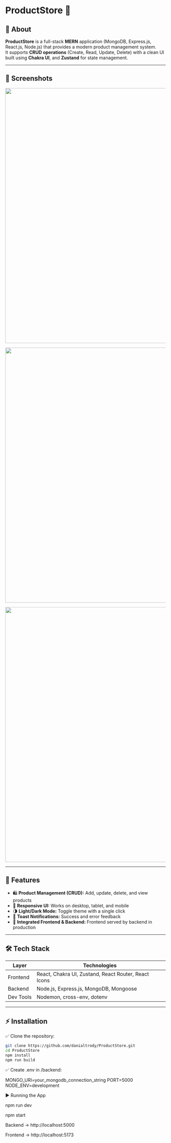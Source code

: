 # ProductStore 🛒


## 📖 About

**ProductStore** is a full-stack **MERN** application (MongoDB, Express.js, React.js, Node.js) that provides a modern product management system.  
It supports **CRUD operations** (Create, Read, Update, Delete) with a clean UI built using **Chakra UI**, and **Zustand** for state management.

---

## 📸 Screenshots

<p align="center">
  <img src="https://github.com/user-attachments/assets/00f45696-9376-41b0-9f22-26070999d360" width="800" />
</p>

<p align="center">
  <img src="https://github.com/user-attachments/assets/f1b38561-154e-4c8a-80ea-70345f3cd59f" width="800" />
</p>

<p align="center">
  <img src="https://github.com/user-attachments/assets/3f0ce67c-05ff-4ddc-b404-4c235dd61625" width="800" />
</p>

---

## 📌 Features

- 🛍️ **Product Management (CRUD):** Add, update, delete, and view products  
- 📱 **Responsive UI:** Works on desktop, tablet, and mobile  
- 🌗 **Light/Dark Mode:** Toggle theme with a single click  
- 🔔 **Toast Notifications:** Success and error feedback  
- 🔗 **Integrated Frontend & Backend:** Frontend served by backend in production  

---

## 🛠️ Tech Stack

| Layer     | Technologies |
|-----------|--------------|
| Frontend  | React, Chakra UI, Zustand, React Router, React Icons |
| Backend   | Node.js, Express.js, MongoDB, Mongoose |
| Dev Tools | Nodemon, cross-env, dotenv |

---

## ⚡ Installation

✅ Clone the repository:
```bash
git clone https://github.com/danialtrody/ProductStore.git
cd ProductStore
npm install
npm run build
```

✅ Create .env in /backend:

MONGO_URI=your_mongodb_connection_string
PORT=5000
NODE_ENV=development

▶️ Running the App

npm run dev

npm start

Backend → http://localhost:5000

Frontend → http://localhost:5173





